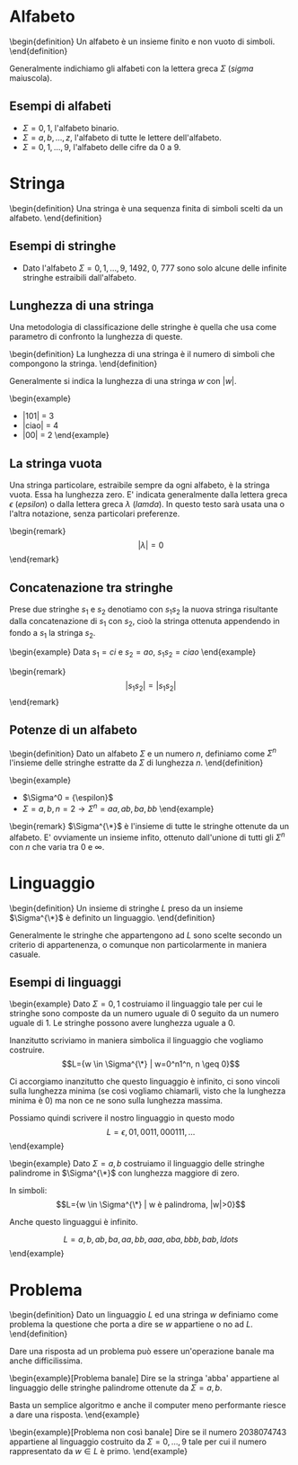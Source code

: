 # Alfabeto

\begin{definition}
Un alfabeto è un insieme finito e non vuoto di simboli. 
\end{definition}

Generalmente indichiamo gli alfabeti con la lettera greca $\Sigma$ (*sigma* maiuscola).

## Esempi di alfabeti
* $\Sigma = {0,1}$, l'alfabeto binario.
* $\Sigma = {a,b,\ldots,z}$, l'alfabeto di tutte le lettere dell'alfabeto.
* $\Sigma = {0,1,\ldots,9}$, l'alfabeto delle cifre da 0 a 9.

# Stringa

\begin{definition}
Una stringa è una sequenza finita di simboli scelti da un alfabeto. 
\end{definition}

## Esempi di stringhe

* Dato l'alfabeto $\Sigma = {0,1,\ldots,9}$, $1492$, $0$, $777$ sono solo alcune delle infinite stringhe estraibili dall'alfabeto.

## Lunghezza di una stringa

Una metodologia di classificazione delle stringhe è quella che usa come parametro di confronto la lunghezza di queste.

\begin{definition}
La lunghezza di una stringa è il numero di simboli che compongono la stringa.
\end{definition}

Generalmente si indica la lunghezza di una stringa $w$ con $|w|$. 

\begin{example}
* |101| = 3
* |ciao| = 4
* |00| = 2 
\end{example}

## La stringa vuota

Una stringa particolare, estraibile sempre da ogni alfabeto, è la stringa vuota. Essa ha lunghezza zero. E' indicata generalmente dalla lettera greca $\epsilon$ (*epsilon*) o dalla lettera greca $\lambda$ (*lamda*). In questo testo sarà usata una o l'altra notazione, senza particolari preferenze.

\begin{remark}
$$|\lambda|=0$$
\end{remark}

## Concatenazione tra stringhe

Prese due stringhe $s_1$ e $s_2$ denotiamo con $s_1s_2$ la nuova stringa risultante dalla concatenazione di $s_1$ con $s_2$, cioò la stringa ottenuta appendendo in fondo a $s_1$ la stringa $s_2$.

\begin{example}
Data $s_1=ci$ e $s_2=ao$, $s_1s_2=ciao$
\end{example}

\begin{remark}
$$|s_1s_2|=|s_1s_2|$$
\end{remark}
 
## Potenze di un alfabeto

\begin{definition}
Dato un alfabeto $\Sigma$ e un numero $n$, definiamo come $\Sigma^n$ l'insieme delle stringhe estratte da $\Sigma$ di lunghezza $n$.
\end{definition}

\begin{example}
* $\Sigma^0 = {\espilon}$
* $\Sigma = {a,b}, n=2 \rightarrow \Sigma^n = {aa,ab,ba,bb}$ 
\end{example}

\begin{remark}
$\Sigma^{\*}$ è l'insieme di tutte le stringhe ottenute da un alfabeto. E' ovviamente un insieme infito, ottenuto dall'unione di tutti gli $\Sigma^n$ con $n$ che varia tra $0$ e $\infty$.

# Linguaggio

\begin{definition}
Un insieme di stringhe $L$ preso da un insieme $\Sigma^{\*}$ è definito un linguaggio.
\end{definition}

Generalmente le stringhe che appartengono ad $L$ sono scelte secondo un criterio di appartenenza, o comunque non particolarmente in maniera casuale.

## Esempi di linguaggi

\begin{example}
Dato $\Sigma={0,1}$ costruiamo il linguaggio tale per cui le stringhe sono composte da un numero uguale di 0 seguito da un numero uguale di 1. Le stringhe possono avere lunghezza uguale a 0.

Inanzitutto scriviamo in maniera simbolica il linguaggio che vogliamo costruire.
$$L={w \in \Sigma^{\*} | w=0^n1^n, n \geq 0}$$

Ci accorgiamo inanzitutto che questo linguaggio è infinito, ci sono vincoli sulla lunghezza minima (se così vogliamo chiamarli, visto che la lunghezza minima è 0) ma non ce ne sono sulla lunghezza massima.

Possiamo quindi scrivere il nostro linguaggio in questo modo 
$$L={\epsilon, 01, 0011, 000111, \ldots}$$
\end{example}

\begin{example}
Dato $\Sigma={a,b}$ costruiamo il linguaggio delle stringhe palindrome in $\Sigma^{\*}$ con lunghezza maggiore di zero.

In simboli:
$$L={w \in \Sigma^{\*} | w è palindroma, |w|>0}$$

Anche questo linguaggui è infinito.

$$L={a, b, ab, ba, aa, bb, aaa, aba, bbb, bab, ldots}$$ 
\end{example}

# Problema

\begin{definition}
Dato un linguaggio $L$ ed una stringa $w$ definiamo come problema la questione che porta a dire se $w$ appartiene o no ad $L$.
\end{definition}

Dare una risposta ad un problema può essere un'operazione banale ma anche difficilissima.

\begin{example}[Problema banale]
Dire se la stringa 'abba' appartiene al linguaggio delle stringhe palindrome ottenute da $\Sigma={a,b}$.

Basta un semplice algoritmo e anche il computer meno performante riesce a dare una risposta.
\end{example}

\begin{example}[Problema non così banale]
Dire se il numero 2038074743 appartiene al linguaggio costruito da $\Sigma={0,\ldots,9}$ tale per cui il numero rappresentato da $w \in L$ è primo.
\end{example}
